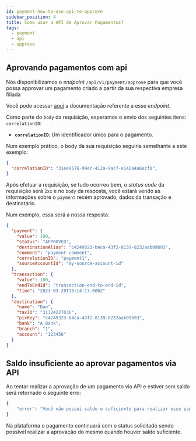 ```yaml
---
id: payment-how-to-use-api-to-approve
sidebar_position: 4
title: Como usar a API de Aprovar Pagamentos?
tags:
  - payment
  - api
  - approve
---
```


## Aprovando pagamentos com api

Nós disponibilizamos o _endpoint_ `/api/v1/payment/approve` para que você possa approvar um pagamento criado a partir da sua respectiva empresa filiada

Você pode acessar [aqui]([https://developers.woovi.com.br/api#tag/payment-(request-access)/paths/~1api~1v1~1payment~1approve/post](https://developers.woovi.com.br/api#tag/payment-(request-access)/paths/~1api~1v1~1payment~1approve/post))
a documentação referente a esse _endpoint_.

Como parte do `body` da requisição, esperamos o envio dos seguintes itens: `correlationID`:

- **`correlationID`**: Um identificador único para o pagamento.

Num exemplo prático, o body da sua requisição seguiria semelhante a este exemplo:

```json
{
  "correlationID": "31ee9576-99ec-412a-9ac7-e142a4a6acf0",
}
```

Após efetuar a requisição, se tudo ocorreu bem, o _status code_ da requisição será `2xx` e no `body` da resposta,
você estará vendo as informações sobre o `payment` recém aprovado, dados da transação e destinatário.

Num exemplo, essa será a nossa resposta:

```json
{
  "payment": {
    "value": 100,
    "status": "APPROVED",
    "destinationAlias": "c4249323-b4ca-43f2-8139-8232aab09b93",
    "comment": "payment comment",
    "correlationID": "payment1",
    "sourceAccountId": "my-source-account-id"
  },
  "transaction": {
    "value": 100,
    "endToEndId": "transaction-end-to-end-id",
    "time": "2023-03-20T13:14:17.000Z"
  },
  "destination": {
    "name": "Dan",
    "taxID": "31324227036",
    "pixKey": "c4249323-b4ca-43f2-8139-8232aab09b93",
    "bank": "A Bank",
    "branch": "1",
    "account": "123456"
  }
}
```

## Saldo insuficiente ao aprovar pagamentos via API
Ao tentar realizar a aprovação de um pagamento via API e estiver sem saldo será retornado o seguinte erro:

```ts
{
    "error": "Você não possui saldo o suficiente para realizar esse pagamento"
}
```

Na plataforma o pagamento continuará com o status solicitado sendo possível realizar a aprovação do mesmo quando houver saldo suficiente.

